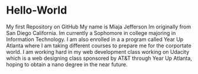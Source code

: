 Hello-World
===========
My first Repository on GitHub
My name is Miaja Jefferson Im originally from San Diego California. Im currently a Sophomore in college majoring in Information Technology. I am also enrolled in a a program called Year Up Atlanta where I am taking different courses to prepare me for the corportate world. I am working hard in my web development class working on Udacity which is a web designing class sponsored by AT&T through Year Up Atlanta, hoping to obtain a nano degree in the near future.

